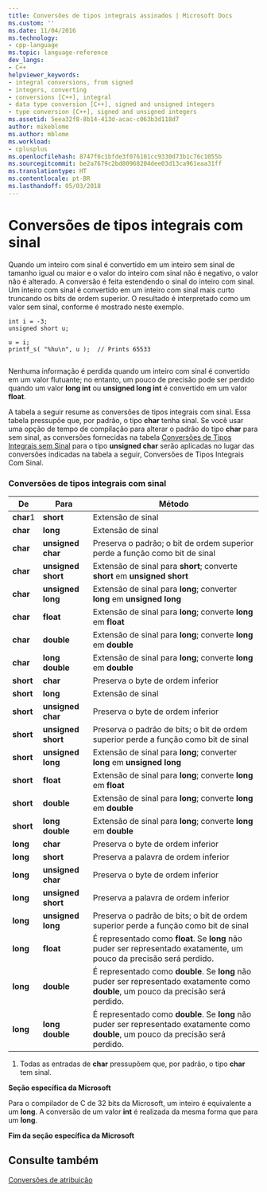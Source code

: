 ```yaml
---
title: Conversões de tipos integrais assinados | Microsoft Docs
ms.custom: ''
ms.date: 11/04/2016
ms.technology:
- cpp-language
ms.topic: language-reference
dev_langs:
- C++
helpviewer_keywords:
- integral conversions, from signed
- integers, converting
- conversions [C++], integral
- data type conversion [C++], signed and unsigned integers
- type conversion [C++], signed and unsigned integers
ms.assetid: 5eea32f8-8b14-413d-acac-c063b3d118d7
author: mikeblome
ms.author: mblome
ms.workload:
- cplusplus
ms.openlocfilehash: 8747f6c1bfde3f076101cc9330d73b1c76c1055b
ms.sourcegitcommit: be2a7679c2bd80968204dee03d13ca961eaa31ff
ms.translationtype: HT
ms.contentlocale: pt-BR
ms.lasthandoff: 05/03/2018
---
```

# <a name="conversions-from-signed-integral-types"></a>Conversões de tipos integrais com sinal
Quando um inteiro com sinal é convertido em um inteiro sem sinal de tamanho igual ou maior e o valor do inteiro com sinal não é negativo, o valor não é alterado. A conversão é feita estendendo o sinal do inteiro com sinal. Um inteiro com sinal é convertido em um inteiro com sinal mais curto truncando os bits de ordem superior. O resultado é interpretado como um valor sem sinal, conforme é mostrado neste exemplo.  
  
```  
int i = -3;  
unsigned short u;  
  
u = i;   
printf_s( "%hu\n", u );  // Prints 65533  
  
```  
  
 Nenhuma informação é perdida quando um inteiro com sinal é convertido em um valor flutuante; no entanto, um pouco de precisão pode ser perdido quando um valor **long int** ou **unsigned long int** é convertido em um valor **float**.  
  
 A tabela a seguir resume as conversões de tipos integrais com sinal. Essa tabela pressupõe que, por padrão, o tipo **char** tenha sinal. Se você usar uma opção de tempo de compilação para alterar o padrão do tipo **char** para sem sinal, as conversões fornecidas na tabela [Conversões de Tipos Integrais sem Sinal](../c-language/conversions-from-unsigned-integral-types.md) para o tipo **unsigned char** serão aplicadas no lugar das conversões indicadas na tabela a seguir, Conversões de Tipos Integrais Com Sinal.  
  
### <a name="conversions-from-signed-integral-types"></a>Conversões de tipos integrais com sinal  
  
|De|Para|Método|  
|----------|--------|------------|  
|**char**1|**short**|Extensão de sinal|  
|**char**|**long**|Extensão de sinal|  
|**char**|**unsigned char**|Preserva o padrão; o bit de ordem superior perde a função como bit de sinal|  
|**char**|**unsigned short**|Extensão de sinal para **short**; converte **short** em **unsigned short**|  
|**char**|**unsigned long**|Extensão de sinal para **long**; converter **long** em **unsigned long**|  
|**char**|**float**|Extensão de sinal para **long**; converte **long** em **float**|  
|**char**|**double**|Extensão de sinal para **long**; converte **long** em **double**|  
|**char**|**long double**|Extensão de sinal para **long**; converte **long** em **double**|  
|**short**|**char**|Preserva o byte de ordem inferior|  
|**short**|**long**|Extensão de sinal|  
|**short**|**unsigned char**|Preserva o byte de ordem inferior|  
|**short**|**unsigned short**|Preserva o padrão de bits; o bit de ordem superior perde a função como bit de sinal|  
|**short**|**unsigned long**|Extensão de sinal para **long**; converter **long** em **unsigned long**|  
|**short**|**float**|Extensão de sinal para **long**; converte **long** em **float**|  
|**short**|**double**|Extensão de sinal para **long**; converte **long** em **double**|  
|**short**|**long double**|Extensão de sinal para **long**; converte **long** em **double**|  
|**long**|**char**|Preserva o byte de ordem inferior|  
|**long**|**short**|Preserva a palavra de ordem inferior|  
|**long**|**unsigned char**|Preserva o byte de ordem inferior|  
|**long**|**unsigned short**|Preserva a palavra de ordem inferior|  
|**long**|**unsigned long**|Preserva o padrão de bits; o bit de ordem superior perde a função como bit de sinal|  
|**long**|**float**|É representado como **float**. Se **long** não puder ser representado exatamente, um pouco da precisão será perdido.|  
|**long**|**double**|É representado como **double**. Se **long** não puder ser representado exatamente como **double**, um pouco da precisão será perdido.|  
|**long**|**long double**|É representado como **double**. Se **long** não puder ser representado exatamente como **double**, um pouco da precisão será perdido.|  
  
 1. Todas as entradas de **char** pressupõem que, por padrão, o tipo **char** tem sinal.  
  
 **Seção específica da Microsoft**  
  
 Para o compilador de C de 32 bits da Microsoft, um inteiro é equivalente a um **long**. A conversão de um valor **int** é realizada da mesma forma que para um **long**.  
  
 **Fim da seção específica da Microsoft**  
  
## <a name="see-also"></a>Consulte também  
 [Conversões de atribuição](../c-language/assignment-conversions.md)